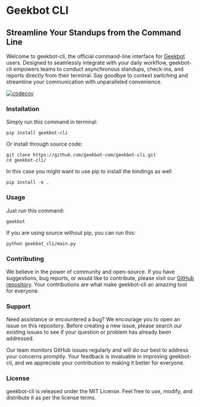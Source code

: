 # Geekbot CLI
## Streamline Your Standups from the Command Line

Welcome to geekbot-cli, the official command-line interface for [Geekbot](https://geekbot.com/) users. Designed to seamlessly integrate with your daily workflow, geekbot-cli empowers teams to conduct asynchronous standups, check-ins, and reports directly from their terminal. Say goodbye to context switching and streamline your communication with unparalleled convenience.

[![codecov](https://codecov.io/gh/geekbot-com/geekbot-cli/branch/main/graph/badge.svg)](https://codecov.io/gh/geekbot-com/geekbot-cli)

### Installation

Simply run this command in terminal:

```
pip install geekbot-cli
```

Or install through source code:

```
git clone https://github.com/geekbot-com/geekbot-cli.git
cd geekbot-cli/
```

In this case you might want to use pip to install the bindings as well
```
pip install -e .
```

### Usage

Just run this command:
```
geekbot
```

If you are using source without pip, you can run this:
```
python geekbot_cli/main.py
```

### Contributing
We believe in the power of community and open-source. If you have suggestions, bug reports, or would like to contribute, please visit our [GitHub repository](https://github.com/geekbot-com/geekbot-cli). Your contributions are what make geekbot-cli an amazing tool for everyone.

### Support
Need assistance or encountered a bug? We encourage you to open an issue on this repository. Before creating a new issue, please search our existing issues to see if your question or problem has already been addressed.

Our team monitors GitHub issues regularly and will do our best to address your concerns promptly. Your feedback is invaluable in improving geekbot-cli, and we appreciate your contribution to making it better for everyone.

### License
geekbot-cli is released under the MIT License. Feel free to use, modify, and distribute it as per the license terms.